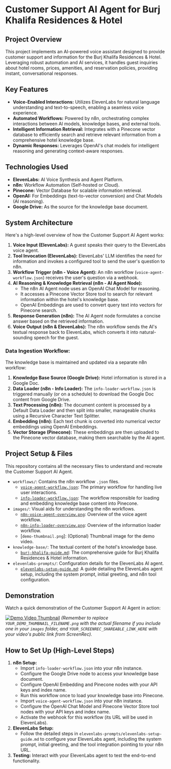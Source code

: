 # Customer Support AI Agent for Burj Khalifa Residences & Hotel

## Project Overview

This project implements an AI-powered voice assistant designed to provide customer support and information for the Burj Khalifa Residences & Hotel. Leveraging robust automation and AI services, it handles guest inquiries about hotel rooms, prices, amenities, and reservation policies, providing instant, conversational responses.

## Key Features

* **Voice-Enabled Interactions:** Utilizes ElevenLabs for natural language understanding and text-to-speech, enabling a seamless voice experience.
* **Automated Workflows:** Powered by n8n, orchestrating complex interactions between AI models, knowledge bases, and external tools.
* **Intelligent Information Retrieval:** Integrates with a Pinecone vector database to efficiently search and retrieve relevant information from a comprehensive hotel knowledge base.
* **Dynamic Responses:** Leverages OpenAI's chat models for intelligent reasoning and generating context-aware responses.

## Technologies Used

* **ElevenLabs:** AI Voice Synthesis and Agent Platform.
* **n8n:** Workflow Automation (Self-hosted or Cloud).
* **Pinecone:** Vector Database for scalable information retrieval.
* **OpenAI:** For Embeddings (text-to-vector conversion) and Chat Models (AI reasoning).
* **Google Drive:** As the source for the knowledge base document.

## System Architecture

Here's a high-level overview of how the Customer Support AI Agent works:

1.  **Voice Input (ElevenLabs):** A guest speaks their query to the ElevenLabs voice agent.
2.  **Tool Invocation (ElevenLabs):** ElevenLabs' LLM identifies the need for information and invokes a configured tool to send the user's question to n8n.
3.  **Workflow Trigger (n8n - Voice Agent):** An n8n workflow (`voice-agent-workflow.json`) receives the user's question via a webhook.
4.  **AI Reasoning & Knowledge Retrieval (n8n - AI Agent Node):**
    * The n8n AI Agent node uses an OpenAI Chat Model for reasoning.
    * It accesses a Pinecone Vector Store tool to search for relevant information within the hotel's knowledge base.
    * OpenAI Embeddings are used to convert query text into vectors for Pinecone search.
5.  **Response Generation (n8n):** The AI Agent node formulates a concise answer based on the retrieved information.
6.  **Voice Output (n8n & ElevenLabs):** The n8n workflow sends the AI's textual response back to ElevenLabs, which converts it into natural-sounding speech for the guest.

### Data Ingestion Workflow:

The knowledge base is maintained and updated via a separate n8n workflow:

1.  **Knowledge Base Source (Google Drive):** Hotel information is stored in a Google Doc.
2.  **Data Loader (n8n - Info Loader):** The `info-loader-workflow.json` is triggered manually (or on a schedule) to download the Google Doc content from Google Drive.
3.  **Text Processing (n8n):** The document content is processed by a Default Data Loader and then split into smaller, manageable chunks using a Recursive Character Text Splitter.
4.  **Embedding (n8n):** Each text chunk is converted into numerical vector embeddings using OpenAI Embeddings.
5.  **Vector Storage (Pinecone):** These embeddings are then uploaded to the Pinecone vector database, making them searchable by the AI agent.

## Project Setup & Files

This repository contains all the necessary files to understand and recreate the Customer Support AI Agent.

* `workflows/`: Contains the n8n workflow `.json` files.
    * [`voice-agent-workflow.json`](workflows/voice-agent-workflow.json): The primary workflow for handling live user interactions.
    * [`info-loader-workflow.json`](workflows/info-loader-workflow.json): The workflow responsible for loading and embedding knowledge base content into Pinecone.
* `images/`: Visual aids for understanding the n8n workflows.
    * [`n8n-voice-agent-overview.png`](images/n8n-voice-agent-overview.png): Overview of the voice agent workflow.
    * [`n8n-info-loader-overview.png`](images/n8n-info-loader-overview.png): Overview of the information loader workflow.
    * [`demo-thumbnail.png`]: (Optional) Thumbnail image for the demo video.
* `knowledge-base/`: The textual content of the hotel's knowledge base.
    * [`burj-khalifa-guide.md`](knowledge-base/burj-khalifa-guide.md): The comprehensive guide for Burj Khalifa Residences & Hotel information.
* `elevenlabs-prompts/`: Configuration details for the ElevenLabs AI agent.
    * [`elevenlabs-setup-guide.md`](elevenlabs-prompts/elevenlabs-setup-guide.md): A guide detailing the ElevenLabs agent setup, including the system prompt, initial greeting, and n8n tool configuration.

## Demonstration

Watch a quick demonstration of the Customer Support AI Agent in action:

[![Demo Video Thumbnail](images/YOUR_DEMO_THUMBNAIL_FILENAME.png)](YOUR_SCREENREC_SHAREABLE_LINK_HERE)
*(Remember to replace `YOUR_DEMO_THUMBNAIL_FILENAME.png` with the actual filename if you include one in your `images` folder, and `YOUR_SCREENREC_SHAREABLE_LINK_HERE` with your video's public link from ScreenRec).*

## How to Set Up (High-Level Steps)

1.  **n8n Setup:**
    * Import `info-loader-workflow.json` into your n8n instance.
    * Configure the Google Drive node to access your knowledge base document.
    * Configure OpenAI Embedding and Pinecone nodes with your API keys and index name.
    * Run this workflow once to load your knowledge base into Pinecone.
    * Import `voice-agent-workflow.json` into your n8n instance.
    * Configure the OpenAI Chat Model and Pinecone Vector Store tool nodes with your API keys and index name.
    * Activate the webhook for this workflow (its URL will be used in ElevenLabs).
2.  **ElevenLabs Setup:**
    * Follow the detailed steps in `elevenlabs-prompts/elevenlabs-setup-guide.md` to configure your ElevenLabs agent, including the system prompt, initial greeting, and the tool integration pointing to your n8n URL.
3.  **Testing:** Interact with your ElevenLabs agent to test the end-to-end functionality.